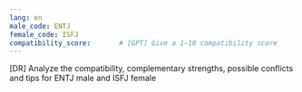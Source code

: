 ```yaml
---
lang: en
male_code: ENTJ
female_code: ISFJ
compatibility_score:       # [GPT] Give a 1–10 compatibility score
---
```


[DR] Analyze the compatibility, complementary strengths, possible conflicts and tips for ENTJ male and ISFJ female

